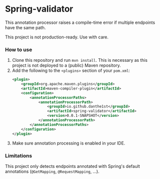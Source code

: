 # Spring-validator

This annotation processor raises a compile-time error if multiple endpoints have the same path.

This project is not production-ready. Use with care.

### How to use
1. Clone this repository and run `mvn install`. This is necessary as this project is not deployed to a (public) Maven repository.
2. Add the following to the `<plugins>` section of your `pom.xml`:
	```xml
	<plugin>
		<groupId>org.apache.maven.plugins</groupId>
		<artifactId>maven-compiler-plugin</artifactId>
		<configuration>
			<annotationProcessorPaths>
				<annotationProcessorPath>
					<groupId>io.github.danthe1st</groupId>
					<artifactId>spring-validator</artifactId>
					<version>0.0.1-SNAPSHOT</version>
				</annotationProcessorPath>
			</annotationProcessorPaths>
		</configuration>
	</plugin>
	```
3. Make sure annotation processing is enabled in your IDE.


### Limitations

This project only detects endpoints annotated with Spring's default annotations (`@GetMapping`, `@RequestMapping`, ...).

